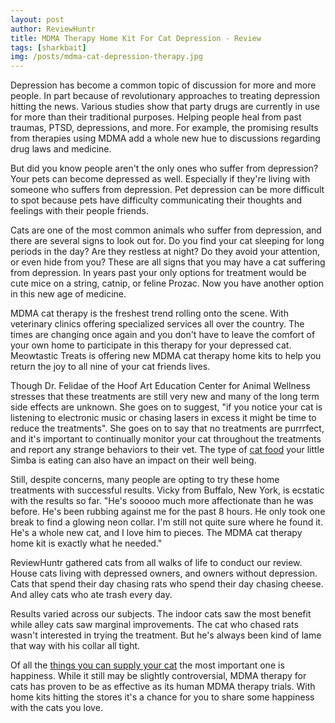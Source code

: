```yaml
---
layout: post
author: ReviewHuntr
title: MDMA Therapy Home Kit For Cat Depression - Review
tags: [sharkbait]
img: /posts/mdma-cat-depression-therapy.jpg
---
```


Depression has become a common topic of discussion for more and more people. In part because of revolutionary approaches to treating depression hitting the news. Various studies show that party drugs are currently in use for more than their traditional purposes. Helping people heal from past traumas, PTSD, depressions, and more. For example, the promising results from therapies using MDMA add a whole new hue to discussions regarding drug laws and medicine.

But did you know people aren't the only ones who suffer from depression? Your pets can become depressed as well. Especially if they're living with someone who suffers from depression. Pet depression can be more difficult to spot because pets have difficulty communicating their thoughts and feelings with their people friends.

Cats are one of the most common animals who suffer from depression, and there are several signs to look out for. Do you find your cat sleeping for long periods in the day? Are they restless at night? Do they avoid your attention, or even hide from you? These are all signs that you may have a cat suffering from depression. In years past your only options for treatment would be cute mice on a string, catnip, or feline Prozac. Now you have another option in this new age of medicine.

MDMA cat therapy is the freshest trend rolling onto the scene. With veterinary clinics offering specialized services all over the country. The times are changing once again and you don't have to leave the comfort of your own home to participate in this therapy for your depressed cat.  Meowtastic Treats is offering new MDMA cat therapy home kits to help you return the joy to all nine of your cat friends lives.

Though Dr. Felidae of the Hoof Art Education Center for Animal Wellness stresses that these treatments are still very new and many of the long term side effects are unknown. She goes on to suggest, "if you notice your cat is listening to electronic music or chasing lasers in excess it might be time to reduce the treatments". She goes on to say that no treatments are purrrfect, and it's important to continually monitor your cat throughout the treatments and report any strange behaviors to their vet. The type of [cat food](https://www.amazon.com/s/ref=as_li_ss_tl?k=cat+food&crid=24QEGG45T0F6V&sprefix=cat+food,aps,313&ref=nb_sb_ss_i_1_8&linkCode=ll2&tag=reviewhuntr-20&linkId=363b411717b7ff69cd50709e16e0a469&language=en_US) your little Simba is eating can also have an impact on their well being.

Still, despite concerns, many people are opting to try these home treatments with successful results. Vicky from Buffalo, New York, is ecstatic with the results so far. "He's sooooo much more affectionate than he was before. He's been rubbing against me for the past 8 hours. He only took one break to find a glowing neon collar. I'm still not quite sure where he found it. He's a whole new cat, and I love him to pieces. The MDMA cat therapy home kit is exactly what he needed."

ReviewHuntr gathered cats from all walks of life to conduct our review. House cats living with depressed owners, and owners without depression. Cats that spend their day chasing rats who spend their day chasing cheese. And alley cats who ate trash every day.

Results varied across our subjects. The indoor cats saw the most benefit while alley cats saw marginal improvements. The cat who chased rats wasn't interested in trying the treatment. But he's always been kind of lame that way with his collar all tight.

Of all the [things you can supply your cat](https://www.amazon.com/s/ref=as_li_ss_tl?k=cat+supplies&crid=35RQI9TE6UTYQ&sprefix=cat+supplies,aps,236&ref=nb_sb_ss_i_1_12&linkCode=ll2&tag=reviewhuntr-20&linkId=a5ebc7efa4f80cf5260343db609ff2eb&language=en_US) the most important one is happiness. While it still may be slightly controversial, MDMA therapy for cats has proven to be as effective as its human MDMA therapy trials. With home kits hitting the stores it's a chance for you to share some happiness with the cats you love.
